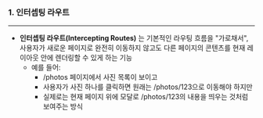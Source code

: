 ### 1. 인터셉팅 라우트

---

- **인터셉팅 라우트(Intercepting Routes)** 는 기본적인 라우팅 흐름을 "가로채서", 사용자가 새로운 페이지로 완전히 이동하지 않고도 다른 페이지의 콘텐츠를 현재 레이아웃 안에 렌더링할 수 있게 하는 기능
  - 예를 들어:
    - /photos 페이지에서 사진 목록이 보이고
    - 사용자가 사진 하나를 클릭하면 원래는 /photos/123으로 이동해야 하지만
    - 실제로는 현재 페이지 위에 모달로 /photos/123의 내용을 띄우는 것처럼 보여주는 방식
